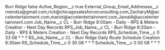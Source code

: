<?xml version="1.0" encoding="UTF-8"?>
<CustomMetadata xmlns="http://soap.sforce.com/2006/04/metadata" xmlns:xsi="http://www.w3.org/2001/XMLSchema-instance" xmlns:xsd="http://www.w3.org/2001/XMLSchema">
    <label>Burr Ridge</label>
    <protected>false</protected>
    <values>
        <field>Active_Region__c</field>
        <value xsi:type="xsd:boolean">true</value>
    </values>
    <values>
        <field>External_Group_Email_Addresses__c</field>
        <value xsi:type="xsd:string">rnendza@gmail.com,rick@chicagosalesforceconsulting.com,ZacharyM@accelentertainment.com,mariot@accelentertainment.com,JamalA@accelentertainment.com</value>
    </values>
    <values>
        <field>Job_Name__c</field>
        <value xsi:type="xsd:string">CL - Burr Ridge 8:00am - Daily - RPS &amp; Meters Creation - Next Day Records</value>
    </values>
    <values>
        <field>RPS_Job_Name__c</field>
        <value xsi:type="xsd:string">CL - Burr Ridge 8:33am - Daily - RPS &amp; Meters Creation - Next Day Records</value>
    </values>
    <values>
        <field>RPS_Schedule_Time__c</field>
        <value xsi:type="xsd:string">0 33 08 * * ?</value>
    </values>
    <values>
        <field>RS_Job_Name__c</field>
        <value xsi:type="xsd:string">CL - ﻿Burr Ridge﻿ Daily Route Schedule Creation 8:30am</value>
    </values>
    <values>
        <field>RS_Schedule_Time__c</field>
        <value xsi:type="xsd:string">0 30 08 * * ?</value>
    </values>
    <values>
        <field>Schedule_Time__c</field>
        <value xsi:type="xsd:string">0 00 08 * * ?</value>
    </values>
</CustomMetadata>
